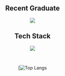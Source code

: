 <h2 align="center">Recent Graduate</h2>

<p align="center">
  <a href="https://skillicons.dev">
    <img src="https://skillicons.dev/icons?i=vscode,git,github" />
  </a>
</p>

<h2 align="center">Tech Stack</h2>




<p align="center">
  <a href="https://skillicons.dev">
    <img src="https://skillicons.dev/icons?i=ts,js,py,bash,lua,java,c,cpp,php,nodejs,vue,flask,tailwind,html,css,mysql,mongodb,jquery&perline=9" />
  </a>
</p>
<br>


<div align="center">


  
[![Top Langs](https://github-readme-stats.vercel.app/api/top-langs/?username=kaysium&layout=compact)




</div>
